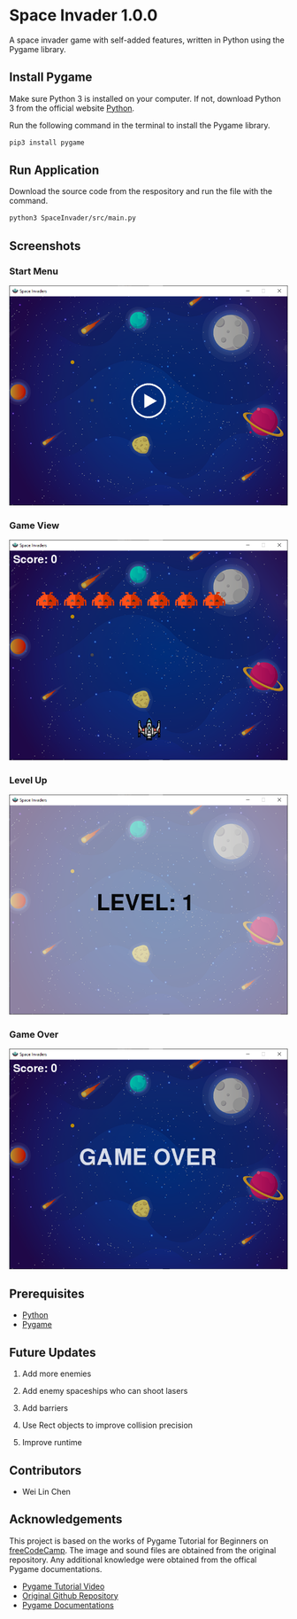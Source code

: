 # Space Invader 1.0.0
A space invader game with self-added features, written in Python using the Pygame library.
## Install Pygame
Make sure Python 3 is installed on your computer. If not, download Python 3 from the official website [Python](http://www.https://www.python.org/ "Python"). 

Run the following command in the terminal to install the Pygame library.
```bash
pip3 install pygame
```

## Run Application
Download the source code from the respository and run the file with the command.
```bash
python3 SpaceInvader/src/main.py
```
## Screenshots
### Start Menu
![Start](screenshoots/start.png)
### Game View
![Game](screenshoots/game.png)
### Level Up
![Level Up](screenshoots/levelup.png)
### Game Over
![Game Over](screenshoots/gameover.png)
## Prerequisites
* [Python](https://www.python.org/ "Python")
* [Pygame](https://www.pygame.org/ "Pygame")


## Future Updates
1. Add more enemies 

2. Add enemy spaceships who can shoot lasers

3. Add barriers 

4. Use Rect objects to improve collision precision

5. Improve runtime 

## Contributors
* Wei Lin Chen 

## Acknowledgements
This project is based on the works of Pygame Tutorial for Beginners on [freeCodeCamp](http://www.freecodecamp.org/ "freeCodeCamp"). The image and sound files are obtained from the original repository. Any additional knowledge were obtained from the offical Pygame documentations.

* [Pygame Tutorial Video](https://www.youtube.com/watch?v=FfWpgLFMI7w)
* [Original Github Repository](https://github.com/attreyabhatt/Space-Invaders-Pygame)
* [Pygame Documentations](https://www.pygame.org/docs/)